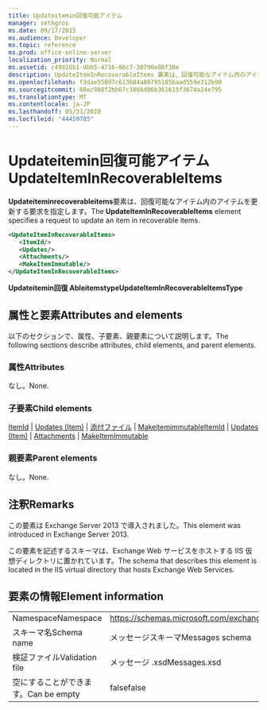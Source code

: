 ```yaml
---
title: Updateitemin回復可能アイテム
manager: sethgros
ms.date: 09/17/2015
ms.audience: Developer
ms.topic: reference
ms.prod: office-online-server
localization_priority: Normal
ms.assetid: c49816b1-dbb5-4716-86c7-30790e86f30e
description: UpdateItemInRecoverableItems 要素は、回復可能なアイテム内のアイテムを更新する要求を指定します。
ms.openlocfilehash: f3dae55097c613b84a80795185baad559e312b90
ms.sourcegitcommit: 88ec988f2bb67c1866d06b361615f3674a24e795
ms.translationtype: MT
ms.contentlocale: ja-JP
ms.lasthandoff: 05/31/2020
ms.locfileid: "44459785"
---
```

# <a name="updateiteminrecoverableitems"></a><span data-ttu-id="4ac41-103">Updateitemin回復可能アイテム</span><span class="sxs-lookup"><span data-stu-id="4ac41-103">UpdateItemInRecoverableItems</span></span>

<span data-ttu-id="4ac41-104">**Updateiteminrecoverableitems**要素は、回復可能なアイテム内のアイテムを更新する要求を指定します。</span><span class="sxs-lookup"><span data-stu-id="4ac41-104">The **UpdateItemInRecoverableItems** element specifies a request to update an item in recoverable items.</span></span> 
  
```XML
<UpdateItemInRecoverableItems>
   <ItemId/>
   <Updates/>
   <Attachments/>
   <MakeItemImmutable/>
</UpdateItemInRecoverableItems>
```

 <span data-ttu-id="4ac41-105">**Updateitemin回復 Ableitemstype**</span><span class="sxs-lookup"><span data-stu-id="4ac41-105">**UpdateItemInRecoverableItemsType**</span></span>
## <a name="attributes-and-elements"></a><span data-ttu-id="4ac41-106">属性と要素</span><span class="sxs-lookup"><span data-stu-id="4ac41-106">Attributes and elements</span></span>

<span data-ttu-id="4ac41-107">以下のセクションで、属性、子要素、親要素について説明します。</span><span class="sxs-lookup"><span data-stu-id="4ac41-107">The following sections describe attributes, child elements, and parent elements.</span></span>
  
### <a name="attributes"></a><span data-ttu-id="4ac41-108">属性</span><span class="sxs-lookup"><span data-stu-id="4ac41-108">Attributes</span></span>

<span data-ttu-id="4ac41-109">なし。</span><span class="sxs-lookup"><span data-stu-id="4ac41-109">None.</span></span>
  
### <a name="child-elements"></a><span data-ttu-id="4ac41-110">子要素</span><span class="sxs-lookup"><span data-stu-id="4ac41-110">Child elements</span></span>

<span data-ttu-id="4ac41-111">[ItemId](itemid.md)  | [Updates (Item)](updates-item.md)  | [添付ファイル](attachments-ex15websvcsotherref.md)  | [Makeitemimmutable](makeitemimmutable.md)</span><span class="sxs-lookup"><span data-stu-id="4ac41-111">[ItemId](itemid.md) | [Updates (Item)](updates-item.md) | [Attachments](attachments-ex15websvcsotherref.md) | [MakeItemImmutable](makeitemimmutable.md)</span></span>
  
### <a name="parent-elements"></a><span data-ttu-id="4ac41-112">親要素</span><span class="sxs-lookup"><span data-stu-id="4ac41-112">Parent elements</span></span>

<span data-ttu-id="4ac41-113">なし。</span><span class="sxs-lookup"><span data-stu-id="4ac41-113">None.</span></span>
  
## <a name="remarks"></a><span data-ttu-id="4ac41-114">注釈</span><span class="sxs-lookup"><span data-stu-id="4ac41-114">Remarks</span></span>

<span data-ttu-id="4ac41-115">この要素は Exchange Server 2013 で導入されました。</span><span class="sxs-lookup"><span data-stu-id="4ac41-115">This element was introduced in Exchange Server 2013.</span></span>
  
<span data-ttu-id="4ac41-116">この要素を記述するスキーマは、Exchange Web サービスをホストする IIS 仮想ディレクトリに置かれています。</span><span class="sxs-lookup"><span data-stu-id="4ac41-116">The schema that describes this element is located in the IIS virtual directory that hosts Exchange Web Services.</span></span>
  
## <a name="element-information"></a><span data-ttu-id="4ac41-117">要素の情報</span><span class="sxs-lookup"><span data-stu-id="4ac41-117">Element information</span></span>

|||
|:-----|:-----|
|<span data-ttu-id="4ac41-118">Namespace</span><span class="sxs-lookup"><span data-stu-id="4ac41-118">Namespace</span></span>  <br/> |https://schemas.microsoft.com/exchange/services/2006/messages  <br/> |
|<span data-ttu-id="4ac41-119">スキーマ名</span><span class="sxs-lookup"><span data-stu-id="4ac41-119">Schema name</span></span>  <br/> |<span data-ttu-id="4ac41-120">メッセージスキーマ</span><span class="sxs-lookup"><span data-stu-id="4ac41-120">Messages schema</span></span>  <br/> |
|<span data-ttu-id="4ac41-121">検証ファイル</span><span class="sxs-lookup"><span data-stu-id="4ac41-121">Validation file</span></span>  <br/> |<span data-ttu-id="4ac41-122">メッセージ .xsd</span><span class="sxs-lookup"><span data-stu-id="4ac41-122">Messages.xsd</span></span>  <br/> |
|<span data-ttu-id="4ac41-123">空にすることができます。</span><span class="sxs-lookup"><span data-stu-id="4ac41-123">Can be empty</span></span>  <br/> |<span data-ttu-id="4ac41-124">false</span><span class="sxs-lookup"><span data-stu-id="4ac41-124">false</span></span>  <br/> |
   

